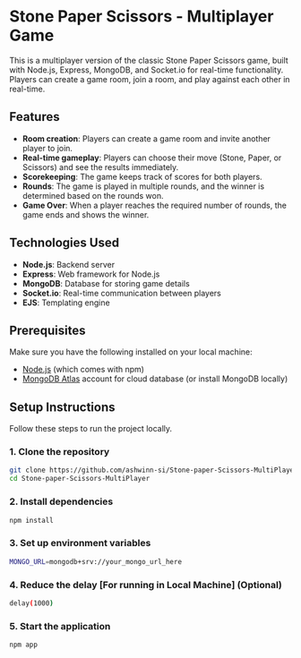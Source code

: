 # Stone Paper Scissors - Multiplayer Game

This is a multiplayer version of the classic Stone Paper Scissors game, built with Node.js, Express, MongoDB, and Socket.io for real-time functionality. Players can create a game room, join a room, and play against each other in real-time.

## Features

- **Room creation**: Players can create a game room and invite another player to join.
- **Real-time gameplay**: Players can choose their move (Stone, Paper, or Scissors) and see the results immediately.
- **Scorekeeping**: The game keeps track of scores for both players.
- **Rounds**: The game is played in multiple rounds, and the winner is determined based on the rounds won.
- **Game Over**: When a player reaches the required number of rounds, the game ends and shows the winner.

## Technologies Used

- **Node.js**: Backend server
- **Express**: Web framework for Node.js
- **MongoDB**: Database for storing game details
- **Socket.io**: Real-time communication between players
- **EJS**: Templating engine 

## Prerequisites

Make sure you have the following installed on your local machine:

- [Node.js](https://nodejs.org/) (which comes with npm)
- [MongoDB Atlas](https://www.mongodb.com/cloud/atlas) account for cloud database (or install MongoDB locally)

## Setup Instructions

Follow these steps to run the project locally.

### 1. Clone the repository

```bash
git clone https://github.com/ashwinn-si/Stone-paper-Scissors-MultiPlayer.git
cd Stone-paper-Scissors-MultiPlayer
```
### 2. Install dependencies

```bash
npm install
```

### 3. Set up environment variables

```bash
MONGO_URL=mongodb+srv://your_mongo_url_here
```

### 4. Reduce the delay [For running in Local Machine] (Optional)

```bash
delay(1000)
```

### 5. Start the application

```bash
npm app
```
